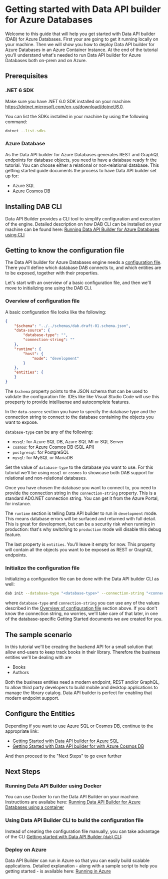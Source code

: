 # Getting started with Data API builder for Azure Databases

Welcome to this guide that will help you get started with Data API builder (DAB) for Azure Databases. First your are going to get it running locally on your machine. Then we will show you how to deploy Data API builder for Azure Databases in an Azure Container Instance. At the end of the tutorial you'll understand what's needed to run Data API builder for Azure Databases both on-prem and on Azure.

## Prerequisites

### .NET 6 SDK

Make sure you have .NET 6.0 SDK installed on your machine: https://dotnet.microsoft.com/en-us/download/dotnet/6.0.

You can list the SDKs installed in your machine by using the following command:

```bash
dotnet --list-sdks
```

### Azure Database

As the Data API builder for Azure Databases generates REST and GraphQL endpoints for database objects, you need to have a database ready fr the tutorial. You can choose either a relational or non-relational database. This getting started guide documents the process to have Data API builder set up for:

- Azure SQL 
- Azure Cosmos DB

## Installing DAB CLI

Data API Builder provides a CLI tool to simplify configuration and execution of the engine. Detailed description on how DAB CLI can be installed on your machine can be found here: [Running Data API Builder for Azure Databases using CLI](../running-using-dab-cli.md)

## Getting to know the configuration file

The Data API builder for Azure Databases engine needs a [configuration file](../configuration-file.md). There you'll define which database DAB connects to, and which entities are to be exposed, together with their properties.

Let's start with an overview of a basic configuration file, and then we'll move to initializing one using the DAB CLI.

### Overview of configuration file

A basic configuration file looks like the following:

```json
{
    "$schema": "../../schemas/dab.draft-01.schema.json",
    "data-source": {
        "database-type": "",
        "connection-string": ""
    },
    "runtime": {
        "host": {
            "mode": "development"
        }
    },
    "entities": {
    }
}
```

The `$schema` property points to the JSON schema that can be used to validate the configuration file. IDEs like like Visual Studio Code will use this proeperty to provide intellisense and autocomplete features.

In the `data-source` section you have to specify the database type and the connection string to connect to the database containing the objects you want to expose.

`database-type` can be any of the following:
- `mssql`: for Azure SQL DB, Azure SQL MI or SQL Server
- `cosmos`: for Azure Cosmos DB (SQL API)
- `postgresql`: for PostgreSQL
- `mysql`: for MySQL or MariaDB

Set the value of `database-type` to the database you want to use. For this tutorial we'll be using `mssql` or `cosmos` to showcase both DAB support for relational and non-relational databases.

Once you have chosen the database you want to connect to, you need to provide the connection string in the `connection-string` property. This is a standard ADO.NET connection string. You can get it from the Azure Portal, for instance. 

The `runtime` section is telling Data API builder to run in `development` mode. This means database errors will be surfaced and returned with full detail. This is great for development, but can be a security risk when running in production: that's why switching to `production` mode will disable this debug feature.

The last property is `entities`. You'll leave it empty for now. This property will contain all the objects you want to be exposed as REST or GraphQL endpoints.

### Initialize the configuration file

Initializing a configuration file can be done with the Data API builder CLI as well: 

```bash
dab init --database-type "<database-type>" --connection-string "<connection-string>"
```

where `database-type` and `connection-string` you can use any of the values described in the [Overview of configuration file](#overview-of-configuration-file) section above. If you don't know the connection string, no worries, we'll take care of that later, in one of the database-specific Getting Started documents we ave created for you.

## The sample scenario

In this tutorial we'll be creating the backend API for a small solution that allow end-users to keep track books in their library. Therefore the business entities we'll be dealing with are

- Books
- Authors

Both the business entities need a modern endpoint, REST and/or GraphQL, to allow third party developers to build mobile and desktop applications to manage the library catalog. Data API builder is perfect for enabling that modern endpoint support.

## Configure the Entities

Depending if you want to use Azure SQL or Cosmos DB, continue to the appropriate link:

- [Getting Started with Data API builder for Azure SQL](./getting-started-azure-sql.md)
- [Getting Started with Data API builder for with Azure Cosmos DB](./getting-started-azure-cosmos-db.md)

And then proceed to the "Next Steps" to go even further

## Next Steps

### Running Data API Builder using Docker

You can use Docker to run the Data API Builder on your machine. Instructions are availabe here: [Running Data API Builder for Azure Databases using a container](../running-using-a-container.md)

### Using Data API Builder CLI to build the configuration file

Instead of creating the configuration file manually, you can take advantage of the CLI [Getting started with Data API Builder (`dab`) CLI](../getting-started/getting-started-dab-cli.md): 

### Deploy on Azure

Data API Builder can run in Azure so that you can easily build scalable applications. Detailed explanation - along with a sample script to help you getting started - is available here: [Running in Azure](./../running-in-azure.md)